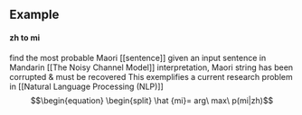 
## Example
#### zh to mi
find the most probable Maori [[sentence]] given an input sentence in Mandarin
[[The Noisy Channel Model]] interpretation, Maori string has been corrupted & must be recovered
This exemplifies a current research problem in [[Natural Language Processing (NLP)]]
$$\begin{equation}
\begin{split} \hat {mi}=
		arg\ max\ p(mi|zh)$$
